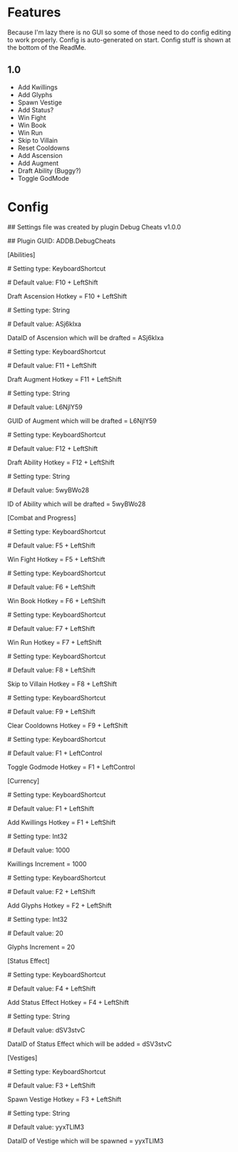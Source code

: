 # Features
Because I'm lazy there is no GUI so some of those need to do config editing to work properly. Config is auto-generated on start. Config stuff is shown at the bottom of the ReadMe.
## 1.0
- Add Kwillings
- Add Glyphs
- Spawn Vestige
- Add Status?
- Win Fight
- Win Book
- Win Run
- Skip to Villain
- Reset Cooldowns
- Add Ascension
- Add Augment
- Draft Ability (Buggy?)
- Toggle GodMode

# Config
\#\# Settings file was created by plugin Debug Cheats v1.0.0

\#\# Plugin GUID: ADDB.DebugCheats

[Abilities]

\# Setting type: KeyboardShortcut

\# Default value: F10 + LeftShift

Draft Ascension Hotkey = F10 + LeftShift

\# Setting type: String

\# Default value: ASj6kIxa

DataID of Ascension which will be drafted = ASj6kIxa

\# Setting type: KeyboardShortcut

\# Default value: F11 + LeftShift

Draft Augment Hotkey = F11 + LeftShift

\# Setting type: String

\# Default value: L6NjlY59

GUID of Augment which will be drafted = L6NjlY59

\# Setting type: KeyboardShortcut

\# Default value: F12 + LeftShift

Draft Ability Hotkey = F12 + LeftShift

\# Setting type: String

\# Default value: 5wyBWo28

ID of Ability which will be drafted = 5wyBWo28

[Combat and Progress]

\# Setting type: KeyboardShortcut

\# Default value: F5 + LeftShift

Win Fight Hotkey = F5 + LeftShift

\# Setting type: KeyboardShortcut

\# Default value: F6 + LeftShift

Win Book Hotkey = F6 + LeftShift

\# Setting type: KeyboardShortcut

\# Default value: F7 + LeftShift

Win Run Hotkey = F7 + LeftShift

\# Setting type: KeyboardShortcut

\# Default value: F8 + LeftShift

Skip to Villain Hotkey = F8 + LeftShift

\# Setting type: KeyboardShortcut

\# Default value: F9 + LeftShift

Clear Cooldowns Hotkey = F9 + LeftShift

\# Setting type: KeyboardShortcut

\# Default value: F1 + LeftControl

Toggle Godmode Hotkey = F1 + LeftControl

[Currency]

\# Setting type: KeyboardShortcut

\# Default value: F1 + LeftShift

Add Kwillings Hotkey = F1 + LeftShift

\# Setting type: Int32

\# Default value: 1000

Kwillings Increment = 1000

\# Setting type: KeyboardShortcut

\# Default value: F2 + LeftShift

Add Glyphs Hotkey = F2 + LeftShift

\# Setting type: Int32

\# Default value: 20

Glyphs Increment = 20

[Status Effect]

\# Setting type: KeyboardShortcut

\# Default value: F4 + LeftShift

Add Status Effect Hotkey = F4 + LeftShift

\# Setting type: String

\# Default value: dSV3stvC

DataID of Status Effect which will be added = dSV3stvC

[Vestiges]

\# Setting type: KeyboardShortcut

\# Default value: F3 + LeftShift

Spawn Vestige Hotkey = F3 + LeftShift

\# Setting type: String

\# Default value: yyxTLlM3

DataID of Vestige which will be spawned = yyxTLlM3

